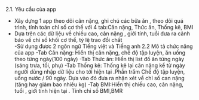  
2.1. Yêu cầu của app
- Xây dựng 1 app theo dõi cân nặng, ghi chú các bữa ăn , theo dõi quá trình, tính toán chỉ số cơ thể  với 4 tab:Cân nặng, Thức ăn, Thống kê, BMI
- Dựa trên các dữ liệu về chiều cao, cân nặng , giới tính, tuổi đưa ra cảnh báo về chỉ số khối cơ thể, tỷ lệ trao đổi chất  
-Sử dụng được 2 ngôn ngữ Tiếng việt và Tiếng anh
2.2 Mô tả chức năng của app 
-Tab Cân nặng: Hiển thị cân nặng, chế độ tập luyện, ăn uống theo từng ngày(100 ngày)
-Tab Thức ăn: Hiển thị list đồ ăn từng ngày (sáng trưa, tối, phụ)
-Tab Thống kê: Thống kê lại cân nặng kể từ ngày người dùng nhập dữ liệu cho tới hiện tại .Phần trắm Chế độ tập luyện, uống nước / 90 ngày. Dựa vào đó đưa ra nhận xét về chỉ số can nặng (tăng hay giảm bao nhiêu kg)
-Tab BMI:Hiển thị chiều cao, cân nặng, tuổi , giới tính hiện tại . Tính chỉ số BMI,BMR
